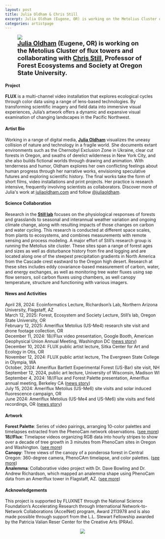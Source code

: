 ```yaml
---
layout: post
title: Julia Oldham & Chris Still
excerpt: Julia Oldham (Eugene, OR) is working on the Metolius Cluster of flux towers and collaborating with Chris Still, Professor of Forest Ecosystems and Society at Oregon State University.
categories: artistpage
---
```


<figure class="half">
	<img src="https://fluxnetart.github.io/images/Julia_Chris.png">
	<figcaption style="font-size: 20;"><b> <a href="https://www.juliaoldham.com/">Julia Oldham</a> (Eugene, OR) is working on the Metolius Cluster of flux towers and collaborating with  <a href="https://directory.forestry.oregonstate.edu/people/still-chris">Chris Still</a>, Professor of Forest Ecosystems and Society at Oregon State University.</b></figcaption>
</figure>


<h4>Project</h4>

<b>FLUX</b> is a multi-channel video installation that explores ecological cycles through color data using a range of lens-based technologies. By transforming scientific imagery and field data into immersive visual experiences, Julia’s artwork offers a dynamic and expansive visual examination of changing landscapes in the Pacific Northwest.


<h4>Artist Bio</h4>

Working in a range of digital media, <b><a href="https://www.juliaoldham.com/">Julia Oldham</a></b> visualizes the uneasy collision of nature and technology in a fragile world. She documents extant environments such as the Chernobyl Exclusion Zone in Ukraine, clear cut forests in Oregon, and swaths of derelict wilderness in New York City, and she also builds fictional worlds through drawing and animation. With tenderness and humor, Oldham explores her own conflicting feelings about human progress through her narrative works, envisioning speculative futures and exploring scientific history. The final works take the form of short films, video installations and print projects. Her practice is research intensive, frequently involving scientists as collaborators. Discover more of Julia's work at <a href="http://www.juliaoldham.com">juliaoldham.com</a> and follow <a href="https://www.instagram.com/juliaoldham/">@juliaoldham</a>.


<h4>Science Collaboration</h4>

Research in the <b><a href="https://directory.forestry.oregonstate.edu/people/still-chris">Still lab</a></b> focuses on the physiological responses of forests and grasslands to seasonal and interannual weather variation and ongoing climate change, along with resulting impacts of those changes on carbon and water cycling. This research is conducted at different space scales, from plants to ecosystems, and combines measurements with remote sensing and process modeling. A major effort of Still’s research group is running the Metolius site cluster. These sites span a range of forest ages and sizes as well as disturbance history from fire and logging and are located along one of the steepest precipitation gradients in North America from the Cascade crest eastward to the Oregon high desert. Research at these sites includes eddy covariance-based measurement of carbon, water, and energy exchanges, as well as monitoring tree water fluxes using sap flow sensors, soil carbon fluxes using chambers, as well canopy temperature, structure and functioning with various imagers.


<h4>News and Activities</h4>

<figcaption>
April 28, 2024: Ecoinformatics Lecture, Richardson’s Lab, Northern Arizona University, Flagstaff, AZ<br>
March 12, 2025: Forest, Ecosystem and Society Lecture, Still’s lab, Oregon State University, OR<br>
February 12, 2025: Ameriflux Metolius (US-Me4) research site visit and drone footage collection, OR<br>
December 11, 2024: 18//Flux video presentation, Google Booth, American Geophysical Union Annual Meeting, Washington DC (<a href="https://fluxnetart.github.io/agumeeting/">news story</a>)<br>
December 10, 2024: FLUX public artist lecture, Sitka Center for Art and Ecology in Otis, OR<br>
November 12, 2024: FLUX public artist lecture, The Evergreen State College in Olympia, WA<br>
October, 2024: Ameriflux Bartlett Experimental Forest (US-Bar) site visit, NH<br>
September 12, 2024, public art lecture, University of Wisconsin, Madison WI<br>
September 4, 2024: 18//Flux and Forest Palette presentation, Ameriflux annual meeting, Berkeley CA (<a href="https://fluxnetart.github.io/amerifluxmeeting/">news story</a>)<br>
July 15, 2024: Ameriflux Metolius (US-Me6) site visits and solar induced fluorescence campaign, OR<br>
June 2024: Ameriflux Metolius (US-Me4 and US-Me6) site visits and field recordings, OR (<a href="https://fluxnetart.github.io/me4-kickoff/">news story</a>)
</figcaption>


<h4>Artwork</h4>

<figcaption>
<b>Forest Palette</b>: Series of video pairings, arranging 10-color palettes and timelapses extracted from the PhenoCam network observations. (<a href="https://www.instagram.com/p/DGwQiA0SVQI/?utm_source=ig_web_copy_link&igsh=MzRlODBiNWFlZA==">see more</a>)<br>
<b>18//Flux</b>: Timelapse videos organizing RGB data into hourly stripes to show over a decade of tree growth in 3 minutes from PhenoCam sites in Oregon and Washington. (<a href="https://vimeo.com/1004954176">see more</a>)<br>
<b>Canopy</b>: Three views of the canopy of a ponderosa forest in Central Oregon: 360-degree camera, PhenoCAm timelapse, and color palettes. (<a href="https://vimeo.com/juliaoldham">see more</a>)<br>
<b>Analemma</b>: Collaborative video project with Dr. Dave Bowling and Dr. Andrew Richardson, which mapped an analemma shape using PhenoCam data from an Ameriflux tower in Flagstaff, AZ. (<a href="https://www.instagram.com/reel/DAT5M72SUvb/?utm_source=ig_web_copy_link&igsh=MzRlODBiNWFlZA==">see more</a>)
</figcaption>


<h4>Acknowledgements</h4>

<figcaption>
This project is supported by FLUXNET through the National Science Foundation’s Accelerating Research through International Network-to-Network Collaborations (AccelNet) program, Award 2113978 and is also made possible through support from the L.L. Stewart Fellowship awarded by the Patricia Valian Reser Center for the Creative Arts (PRAx).
</figcaption>

<figure style="text-align: center;">
  <img src="https://fluxnetart.github.io/images/Julia_logos.png">
</figure>


